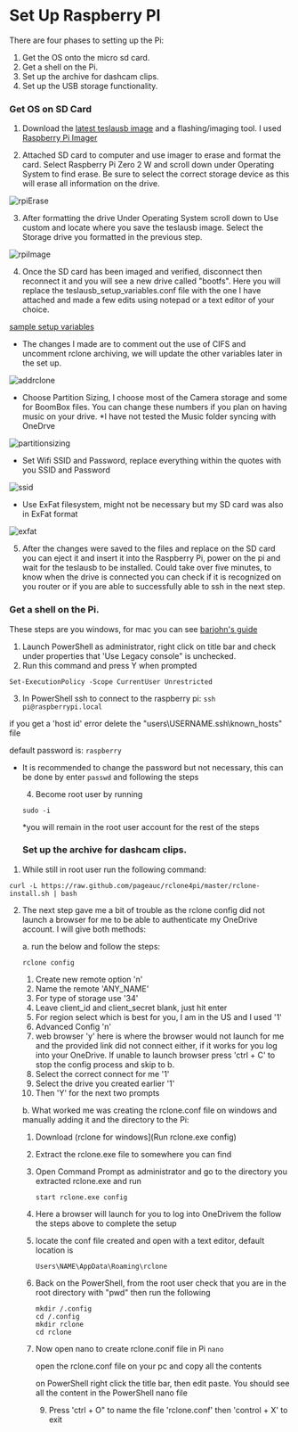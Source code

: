 # Set Up Raspberry PI
There are four phases to setting up the Pi:
1. Get the OS onto the micro sd card.
2. Get a shell on the Pi.
3. Set up the archive for dashcam clips.
4. Set up the USB storage functionality.

### Get OS on SD Card
1. Download the [latest teslausb image](https://github.com/marcone/teslausb/releases) and a flashing/imaging tool. I used [Raspberry Pi Imager](https://github.com/marcone/teslausb/releases)

2. Attached SD card to computer and use imager to erase and format the card. Select Raspberry Pi Zero 2 W and scroll down under Operating System to find erase. Be sure to select the correct storage device as this will erase all information on the drive. 

![rpiErase](https://github.com/kamelne/teslausb_OneDrive/assets/57120024/8bbe9d88-2d48-4444-9df1-42df59b5b689)

3. After formatting the drive Under Operating System scroll down to Use custom and locate where you save the teslausb image. Select the Storage drive you formatted in the previous step.

![rpiImage](https://github.com/kamelne/teslausb_OneDrive/assets/57120024/e9fdab14-c572-4480-a5bf-b914926ebf25)

4. Once the SD card has been imaged and verified, disconnect then reconnect it and you will see a new drive called "bootfs". Here you will replace the teslausb_setup_variables.conf file with the one I have attached and made a few edits using notepad or a text editor of your choice.

[sample setup variables](doc/teslausb_setup_variables.conf)

- The changes I made are to comment out the use of CIFS and uncomment rclone archiving, we will update the other variables later in the set up. 

![addrclone](https://github.com/kamelne/teslausb_OneDrive/assets/57120024/cb4c6846-9bed-4f45-80da-c4338b0e27c4)

  
- Choose Partition Sizing, I choose most of the Camera storage and some for BoomBox files. You can change these numbers if you plan on having music on your drive. *I have not tested the Music folder syncing with OneDrve

![partitionsizing](https://github.com/kamelne/teslausb_OneDrive/assets/57120024/2222a720-c662-4805-89d1-5679e1a5e06c)


- Set Wifi SSID and Password, replace everything within the quotes with you SSID and Password

![ssid](https://github.com/kamelne/teslausb_OneDrive/assets/57120024/6753560b-2b1d-4d0b-ae64-908ab858bf91)

- Use ExFat filesystem, might not be necessary but my SD card was also in ExFat format

![exfat](https://github.com/kamelne/teslausb_OneDrive/assets/57120024/f580a8b8-e777-466f-8df5-6b05f4e0f865)


5. After the changes were saved to the files and replace on the SD card you can eject it and insert it into the Raspberry Pi, power on the pi and wait for the teslausb to be installed. Could take over five minutes, to know when the drive is connected you can check if it is recognized on you router or if you are able to successfully able to ssh in the next step.

### Get a shell on the Pi.
These steps are you windows, for mac you can see [barjohn's guide](https://github.com/barjohn/MarconeTeslausb/blob/master/doc/GetShellWithoutMonitorOnWindows.md)

1. Launch PowerShell as administrator, right click on title bar and check under properties that 'Use Legacy console" is unchecked.
2. Run this command and press Y when prompted

  `Set-ExecutionPolicy -Scope CurrentUser Unrestricted`

3. In PowerShell ssh to connect to the raspberry pi:
  `ssh pi@raspberrypi.local` 

  if you get a 'host id' error delete the "users\USERNAME\.ssh\known_hosts" file

  default password is:   `raspberry`

* It is recommended to change the password but not necessary, this can be done by enter `passwd` and following the steps

  4. Become root user by running
  
  `sudo -i`
  
  *you will remain in the root user account for the rest of the steps

  ### Set up the archive for dashcam clips.

1. While still in root user run the following command:

`curl -L https://raw.github.com/pageauc/rclone4pi/master/rclone-install.sh | bash`

2. The next step gave me a bit of trouble as the rclone config did not launch a browser for me to be able to authenticate my OneDrive account. I will give both methods:

   a. run the below and follow the steps:

   `rclone config`

     1. Create new remote option 'n'
     2. Name the remote 'ANY_NAME'
     3. For type of storage use '34'
     4. Leave  client_id and client_secret blank, just hit enter
     5. For region select which is best for you, I am in the US and I used '1'
     6. Advanced Config 'n'
     7. web browser 'y' here is where the browser would not launch for me and the provided link did not connect either, if it works for you log into your OneDrive. If unable to launch browser press 'ctrl + C' to stop the config process and skip to b.
     8. Select the correct connect for me '1'
     9. Select the drive you created earlier '1'
     10. Then 'Y' for the next two prompts
  
    b. What worked me was creating the rclone.conf file on windows and manually adding it and the directory to the Pi:
   
     1. Download (rclone for windows](Run rclone.exe config)
     2. Extract the rclone.exe file to somewhere you can find
     3. Open Command Prompt as administrator and go to the directory you extracted rclone.exe and run

        `start rclone.exe config`

     4. Here a browser will launch for you to log into OneDrivem the follow the steps above to complete the setup
     5. locate the conf file created and open with a text editor, default location is

        `Users\NAME\AppData\Roaming\rclone`
        
     7. Back on the PowerShell, from the root user check that you are in the root directory with "pwd" then run the following

         ```
         mkdir /.config
         cd /.config
         mkdir rclone
         cd rclone
        ```
         
     8. Now open nano to create rclone.conif file in Pi
        ``` nano ```

        open the rclone.conf file on your pc and copy all the contents

        on PowerShell right click the title bar, then edit paste. You should see all the content in the PowerShell nano file

        9. Press 'ctrl + O" to name the file 'rclone.conf' then 'control + X' to exit
  
  
